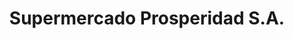 ---
title: "Supermercado Prosperidad S.A."
url: /la-chorrera/supermercado-prosperidad-s-a/
shop: Supermarkt
---